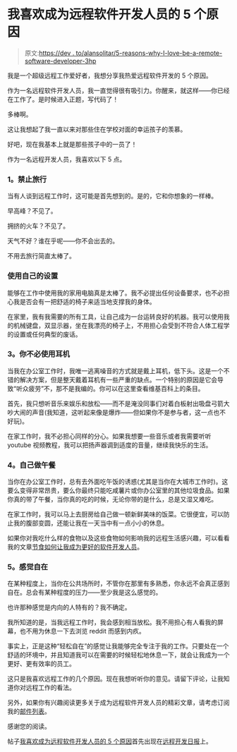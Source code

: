 # 我喜欢成为远程软件开发人员的 5 个原因

> 原文:[https://dev . to/alansolitar/5-reasons-why-I-love-be-a-remote-software-developer-3hp](https://dev.to/alansolitar/5-reasons-why-i-love-being-a-remote-software-developer-3hp)

我是一个超级远程工作爱好者，我想分享我热爱远程软件开发的 5 个原因。

作为一名远程软件开发人员，我一直觉得很有吸引力。你醒来，就这样——你已经在工作了。是时候进入正题，写代码了！

多棒啊。

这让我想起了我一直以来对那些住在学校对面的幸运孩子的羡慕。

好吧，现在我基本上就是那些孩子中的一员了！

作为一名远程开发人员，我喜欢以下 5 点。

### 1。禁止旅行

当有人谈到远程工作时，这可能是首先想到的。是的，它和你想象的一样棒。

早高峰？不见了。

拥挤的火车？不见了。

天气不好？谁在乎呢——你不会出去的。

不用去旅行简直太棒了。

### 使用自己的设置

能够在工作中使用我的家用电脑真是太棒了。我不必提出任何设备要求，也不必担心我是否会有一把舒适的椅子来适当地支撑我的身体。

在家里，我有我需要的所有工具，让自己成为一台运转良好的机器。我可以使用我的机械键盘，双显示器，坐在我漂亮的椅子上，不用担心会受到不符合人体工程学的设置或任何典型的废话。

### 3。你不必使用耳机

当我在办公室工作时，我唯一逃离噪音的方式就是戴上耳机，低下头。这是一个不错的解决方案，但是整天戴着耳机有一些严重的缺点。一个特别的原因是它会导致“听众疲劳”不，那不是我编的。你可以在这里查看维基百科上的条目。

首先，我只想听音乐来娱乐和放松——而不是淹没同事们对着白板射出吸盘弓箭大吵大闹的声音(我知道，这听起来像是爆炸——但如果你不是参与者，这一点也不好玩)。

在家工作时，我不必担心同样的分心。如果我想要一些音乐或者我需要听听 youtube 视频教程，我可以把扬声器调到适度的音量，继续我快乐的生活。

### 4。自己做午餐

当你在办公室工作时，总有去外面吃午饭的诱惑(尤其是当你在大城市工作时)。这要么变得非常昂贵，要么你最终只能吃咸薯片或你办公室里的其他垃圾食品。如果你真的带了午餐，当你真的吃的时候，无论你带的是什么，总是又湿又难吃。

在家工作时，我可以马上去厨房给自己做一顿新鲜美味的饭菜。它很便宜，可以防止我的腹部变圆，还能让我在一天当中有一点小小的休息。

如果你对我吃什么样的食物以及这些食物如何影响我的远程生活感兴趣，可以看看我的文章[节食如何让我成为更好的软件开发人员](https://remotedevdaily.com/how-diet-made-me-a-better-software-developer/)。

### 5。感觉自在

在某种程度上，当你在公共场所时，不管你在那里有多熟悉，你永远不会真正感到自在。总会有某种程度的压力——至少我是这么感觉的。

也许那种感觉是内向的人特有的？我不确定。

我所知道的是，当我远程工作时，我会感到相当放松。我不用担心有人看我的屏幕，也不用为休息一下去浏览 reddit 而感到内疚。

事实上，正是这种“轻松自在”的感觉让我能够完全专注于我的工作。只要处在一个舒适的环境中，并且知道我可以在需要的时候轻松地休息一下，就会让我成为一个更好、更有效率的员工。

这只是我喜欢远程工作的几个原因。现在我想听听你的意见。请留下评论，让我知道你对远程工作的看法。

另外，如果你有兴趣阅读更多关于成为远程软件开发人员的精彩文章，请考虑订阅我的[邮件列表](https://remotedevdaily.com/subscribe/)。

感谢您的阅读。

帖子[我喜欢成为远程软件开发人员的 5 个原因](https://remotedevdaily.com/5-reasons-why-i-love-being-a-remote-software-developer/)首先出现在[远程开发日报](https://remotedevdaily.com)上。